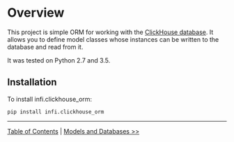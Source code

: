 Overview
========

This project is simple ORM for working with the [ClickHouse database](https://clickhouse.yandex/). It allows you to define model classes whose instances can be written to the database and read from it.

It was tested on Python 2.7 and 3.5.

Installation
------------

To install infi.clickhouse_orm:

    pip install infi.clickhouse_orm

---

[Table of Contents](toc.md) | [Models and Databases >>](models_and_databases.md)